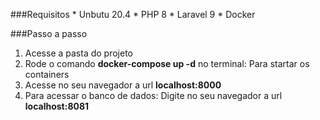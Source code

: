 
###Requisitos
    * Unbutu 20.4
    * PHP 8 
    * Laravel 9
    * Docker

###Passo a passo
1. Acesse a pasta do projeto
2. Rode o comando **docker-compose up -d** no terminal: Para startar os containers
3. Acesse no seu navegador a url **localhost:8000**
4. Para acessar o banco de dados: Digite no seu navegador a url **localhost:8081**